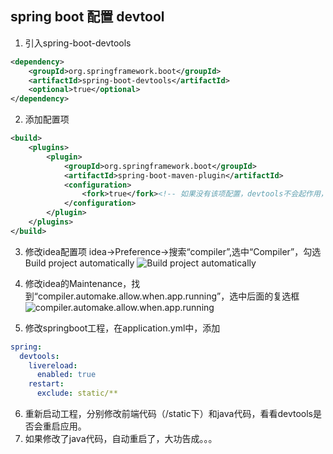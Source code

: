 ## spring boot 配置 devtool

1. 引入spring-boot-devtools
```xml
<dependency>
    <groupId>org.springframework.boot</groupId>
    <artifactId>spring-boot-devtools</artifactId>
    <optional>true</optional>
</dependency>
```

2. 添加配置项
```xml
<build>
    <plugins>
        <plugin>
            <groupId>org.springframework.boot</groupId>
            <artifactId>spring-boot-maven-plugin</artifactId>
            <configuration>
                <fork>true</fork><!-- 如果没有该项配置，devtools不会起作用，即应用不会restart -->
            </configuration>
        </plugin>
    </plugins>
</build>
```

3. 修改idea配置项
idea->Preference->搜索“compiler”,选中“Compiler”，勾选Build project automatically
![Build project automatically](../imgs/5116829-7d315ceb0a18e105.png)

4. 修改idea的Maintenance，找到“compiler.automake.allow.when.app.running”，选中后面的复选框
![compiler.automake.allow.when.app.running](../imgs/5116829-d4ef58dee6238059.png)

5. 修改springboot工程，在application.yml中，添加
```yml
spring:
  devtools:
    livereload:
      enabled: true
    restart:
      exclude: static/**
```

6. 重新启动工程，分别修改前端代码（/static下）和java代码，看看devtools是否会重启应用。
7. 如果修改了java代码，自动重启了，大功告成。。。